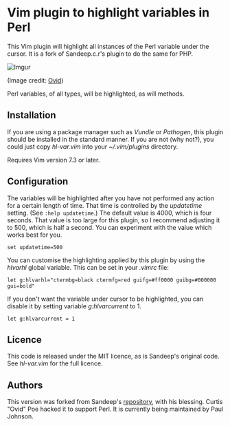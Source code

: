# Vim plugin to highlight variables in Perl

This Vim plugin will highlight all instances of the Perl variable under the
cursor.  It is a fork of Sandeep.c.r's plugin to do the same for PHP.

![Imgur](https://i.imgur.com/yBnFrby.gif)

(Image credit: [Ovid](https://github.com/ovid))

Perl variables, of all types, will be highlighted, as will methods.

## Installation

If you are using a package manager such as *Vundle* or *Pathogen*, this plugin
should be installed in the standard manner.  If you are not (why not?), you
could just copy *hl-var.vim* into your *~/.vim/plugins* directory.

Requires Vim version 7.3 or later.

## Configuration

The variables will be highlighted after you have not performed any action for a
certain length of time.  That time is controlled by the *updatetime* setting.
(See `:help updatetime`.) The default value is 4000, which is four seconds.
That value is too large for this plugin, so I recommend adjusting it to 500,
which is half a second.  You can experiment with the value which works best for
you.

`set updatetime=500`

You can customise the highlighting applied by this plugin by using the *hlvarhl*
global variable. This can be set in your *.vimrc* file:

`let g:hlvarhl="ctermbg=black ctermfg=red guifg=#ff0000 guibg=#000000 gui=bold"`

If you don't want the variable under cursor to be highlighted, you can disable
it by setting variable *g:hlvarcurrent* to 1.

`let g:hlvarcurrent = 1`

## Licence

This code is released under the MIT licence, as is Sandeep's original code.  See
*hl-var.vim* for the full licence.

## Authors

This version was forked from Sandeep's
[repository](https://bitbucket.org/sras/vawa), with his blessing.  Curtis "Ovid"
Poe hacked it to support Perl.  It is currently being maintained by Paul
Johnson.
